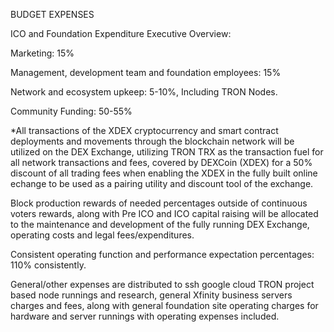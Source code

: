 BUDGET EXPENSES

ICO and Foundation Expenditure Executive Overview:

Marketing: 15%

Management, development team and foundation employees: 15%

Network and ecosystem upkeep: 5-10%, Including TRON Nodes.

Community Funding: 50-55%

*All transactions of the XDEX cryptocurrency and smart contract deployments and movements through the blockchain network will be utilized on the DEX Exchange, utilizing TRON TRX as the transaction fuel for all network transactions and fees, covered by DEXCoin (XDEX) for a 50% discount of all trading fees when enabling the XDEX in the fully built online echange to be used as a pairing utility and discount tool of the exchange.

Block production rewards of needed percentages outside of continuous voters rewards, along with Pre ICO and ICO capital raising will be allocated to the maintenance and development of the fully running DEX Exchange, operating costs and legal fees/expenditures.

Consistent operating function and performance expectation percentages: 110% consistently.

General/other expenses are distributed to ssh google cloud TRON project based node runnings and research, general Xfinity business servers charges and fees, along with general foundation site operating charges for hardware and server runnings with operating expenses included.


